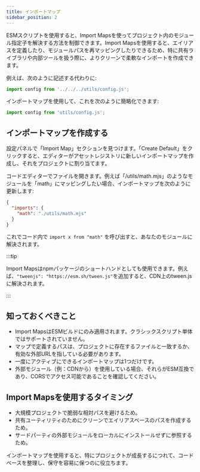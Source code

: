 ```yaml
---
title: インポートマップ
sidebar_position: 2
---
```


ESMスクリプトを使用すると、Import Mapsを使ってプロジェクト内のモジュール指定子を解決する方法を制御できます。Import Mapsを使用すると、エイリアスを定義したり、モジュールパスを再マッピングしたりできるため、特に共有ライブラリや内部ツールを扱う際に、よりクリーンで柔軟なインポートを作成できます。

例えば、次のように記述する代わりに:

```js
import config from '../../../utils/config.js';
```

インポートマップを使用して、これを次のように簡略化できます:

```js
import config from 'utils/config.js';
```

## インポートマップを作成する

設定パネルで「Import Map」セクションを見つけます。「Create Default」をクリックすると、エディターがアセットレジストリに新しいインポートマップを作成し、それをプロジェクトに割り当てます。

コードエディターでファイルを開きます。例えば「/utils/math.mjs」のようなモジュールを「math」にマッピングしたい場合、インポートマップを次のように更新します:

```json
{
  "imports": {
    "math": "./utils/math.mjs"
  }
}
```

これでコード内で `import x from "math"` を呼び出すと、あなたのモジュールに解決されます。

:::tip

Import Mapsはnpmパッケージのショートハンドとしても使用できます。例えば、`"tweenjs": "https://esm.sh/tween.js"`を追加すると、CDN上のtween.jsに解決されます。

:::

## 知っておくべきこと

- Import MapsはESMビルドにのみ適用されます。クラシックスクリプト単体ではサポートされていません。
- マップで定義するパスは、プロジェクトに存在するファイルと一致するか、有効な外部URLを指している必要があります。
- 一度にアクティブにできるインポートマップは1つだけです。
- 外部モジュール（例：CDNから）を使用している場合、それらがESM互換であり、CORSでアクセス可能であることを確認してください。

## Import Mapsを使用するタイミング

- 大規模プロジェクトで脆弱な相対パスを避けるため。
- 共有ユーティリティのためにクリーンでエイリアスベースのパスを作成するため。
- サードパーティの外部モジュールをローカルにインストールせずに参照するため。

インポートマップを使用すると、特にプロジェクトが成長するにつれて、コードベースを整理し、保守を容易に保つのに役立ちます。
